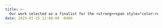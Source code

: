 ```yaml
---
title: >-
  Our work selected as a finalist for the <strong><span style="color:red">ACM Gordon Bell Prize🏆</span></strong> in 2025!
date: 2025-07-25 12:00:00 -0400
---
```


